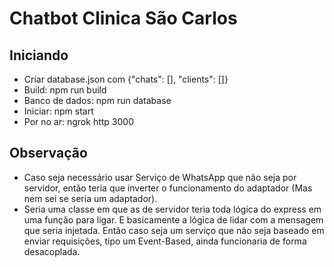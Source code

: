 # Chatbot Clinica São Carlos

## Iniciando

- Criar database.json com {"chats": [], "clients": []}
- Build: npm run build
- Banco de dados: npm run database
- Iniciar: npm start
- Por no ar: ngrok http 3000

## Observação

- Caso seja necessário usar Serviço de WhatsApp que não seja por servidor, então teria que inverter o funcionamento do adaptador (Mas nem sei se seria um adaptador).
- Seria uma classe em que as de servidor teria toda lógica do express em uma função para ligar. E basicamente a lógica de lidar com a mensagem que seria injetada. Então caso seja um serviço que não seja baseado em enviar requisições, tipo um Event-Based, ainda funcionaria de forma desacoplada.
